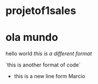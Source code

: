 # projetof1sales

# ola mundo
hello world
*this is a different format*

´this is another format of code´

- this is a new line form Marcio
